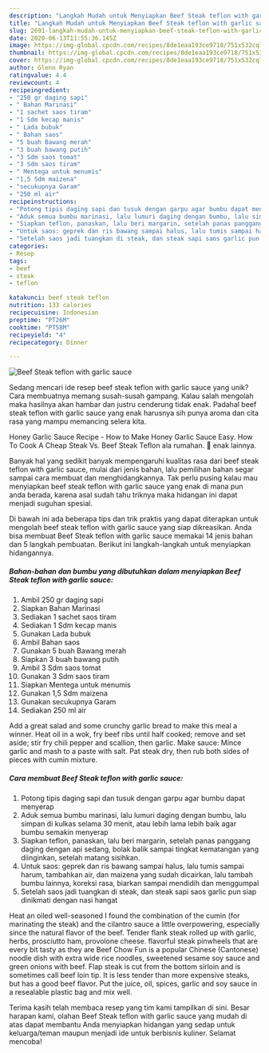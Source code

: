 ```yaml
---
description: "Langkah Mudah untuk Menyiapkan Beef Steak teflon with garlic sauce yang Bisa Manjain Lidah"
title: "Langkah Mudah untuk Menyiapkan Beef Steak teflon with garlic sauce yang Bisa Manjain Lidah"
slug: 2691-langkah-mudah-untuk-menyiapkan-beef-steak-teflon-with-garlic-sauce-yang-bisa-manjain-lidah
date: 2020-06-13T11:55:36.145Z
image: https://img-global.cpcdn.com/recipes/8de1eaa193ce9718/751x532cq70/beef-steak-teflon-with-garlic-sauce-foto-resep-utama.jpg
thumbnail: https://img-global.cpcdn.com/recipes/8de1eaa193ce9718/751x532cq70/beef-steak-teflon-with-garlic-sauce-foto-resep-utama.jpg
cover: https://img-global.cpcdn.com/recipes/8de1eaa193ce9718/751x532cq70/beef-steak-teflon-with-garlic-sauce-foto-resep-utama.jpg
author: Glenn Ryan
ratingvalue: 4.4
reviewcount: 4
recipeingredient:
- "250 gr daging sapi"
- " Bahan Marinasi"
- "1 sachet saos tiram"
- "1 Sdm kecap manis"
- " Lada bubuk"
- " Bahan saos"
- "5 buah Bawang merah"
- "3 buah bawang putih"
- "3 Sdm saos tomat"
- "3 Sdm saos tiram"
- " Mentega untuk menumis"
- "1,5 Sdm maizena"
- "secukupnya Garam"
- "250 ml air"
recipeinstructions:
- "Potong tipis daging sapi dan tusuk dengan garpu agar bumbu dapat menyerap"
- "Aduk semua bumbu marinasi, lalu lumuri daging dengan bumbu, lalu simpan di kulkas selama 30 menit, atau lebih lama lebih baik agar bumbu semakin menyerap"
- "Siapkan teflon, panaskan, lalu beri margarin, setelah panas panggang daging dengan api sedang, bolak balik sampai tingkat kematangan yang diinginkan, setelah matang sisihkan."
- "Untuk saos: geprek dan ris bawang sampai halus, lalu tumis sampai harum, tambahkan air, dan maizena yang sudah dicairkan, lalu tambah bumbu lainnya, koreksi rasa, biarkan sampai mendidih dan menggumpal"
- "Setelah saos jadi tuangkan di steak, dan steak sapi saos garlic pun siap dinikmati dengan nasi hangat"
categories:
- Resep
tags:
- beef
- steak
- teflon

katakunci: beef steak teflon 
nutrition: 133 calories
recipecuisine: Indonesian
preptime: "PT26M"
cooktime: "PT58M"
recipeyield: "4"
recipecategory: Dinner

---
```



![Beef Steak teflon with garlic sauce](https://img-global.cpcdn.com/recipes/8de1eaa193ce9718/751x532cq70/beef-steak-teflon-with-garlic-sauce-foto-resep-utama.jpg)

Sedang mencari ide resep beef steak teflon with garlic sauce yang unik? Cara membuatnya memang susah-susah gampang. Kalau salah mengolah maka hasilnya akan hambar dan justru cenderung tidak enak. Padahal beef steak teflon with garlic sauce yang enak harusnya sih punya aroma dan cita rasa yang mampu memancing selera kita.

Honey Garlic Sauce Recipe - How to Make Honey Garlic Sauce Easy. How To Cook A Cheap Steak Vs. Beef Steak Teflon ala rumahan. 🐄 enak lainnya.

Banyak hal yang sedikit banyak mempengaruhi kualitas rasa dari beef steak teflon with garlic sauce, mulai dari jenis bahan, lalu pemilihan bahan segar sampai cara membuat dan menghidangkannya. Tak perlu pusing kalau mau menyiapkan beef steak teflon with garlic sauce yang enak di mana pun anda berada, karena asal sudah tahu triknya maka hidangan ini dapat menjadi suguhan spesial.


Di bawah ini ada beberapa tips dan trik praktis yang dapat diterapkan untuk mengolah beef steak teflon with garlic sauce yang siap dikreasikan. Anda bisa membuat Beef Steak teflon with garlic sauce memakai 14 jenis bahan dan 5 langkah pembuatan. Berikut ini langkah-langkah untuk menyiapkan hidangannya.

<!--inarticleads1-->

##### Bahan-bahan dan bumbu yang dibutuhkan dalam menyiapkan Beef Steak teflon with garlic sauce:

1. Ambil 250 gr daging sapi
1. Siapkan  Bahan Marinasi
1. Sediakan 1 sachet saos tiram
1. Sediakan 1 Sdm kecap manis
1. Gunakan  Lada bubuk
1. Ambil  Bahan saos
1. Gunakan 5 buah Bawang merah
1. Siapkan 3 buah bawang putih
1. Ambil 3 Sdm saos tomat
1. Gunakan 3 Sdm saos tiram
1. Siapkan  Mentega untuk menumis
1. Gunakan 1,5 Sdm maizena
1. Gunakan secukupnya Garam
1. Sediakan 250 ml air


Add a great salad and some crunchy garlic bread to make this meal a winner. Heat oil in a wok, fry beef ribs until half cooked; remove and set aside; stir fry chili pepper and scallion, then garlic. Make sauce: Mince garlic and mash to a paste with salt. Pat steak dry, then rub both sides of pieces with cumin mixture. 

<!--inarticleads2-->

##### Cara membuat Beef Steak teflon with garlic sauce:

1. Potong tipis daging sapi dan tusuk dengan garpu agar bumbu dapat menyerap
1. Aduk semua bumbu marinasi, lalu lumuri daging dengan bumbu, lalu simpan di kulkas selama 30 menit, atau lebih lama lebih baik agar bumbu semakin menyerap
1. Siapkan teflon, panaskan, lalu beri margarin, setelah panas panggang daging dengan api sedang, bolak balik sampai tingkat kematangan yang diinginkan, setelah matang sisihkan.
1. Untuk saos: geprek dan ris bawang sampai halus, lalu tumis sampai harum, tambahkan air, dan maizena yang sudah dicairkan, lalu tambah bumbu lainnya, koreksi rasa, biarkan sampai mendidih dan menggumpal
1. Setelah saos jadi tuangkan di steak, dan steak sapi saos garlic pun siap dinikmati dengan nasi hangat


Heat an oiled well-seasoned I found the combination of the cumin (for marinating the steak) and the cilantro sauce a little overpowering, especially since the natural flavor of the beef. Tender flank steak rolled up with garlic, herbs, prosciutto ham, provolone cheese. flavorful steak pinwheels that are every bit tasty as they are Beef Chow Fun is a popular Chinese (Cantonese) noodle dish with extra wide rice noodles, sweetened sesame soy sauce and green onions with beef. Flap steak is cut from the bottom sirloin and is sometimes call beef loin tip. It is less tender than more expensive steaks, but has a good beef flavor. Put the juice, oil, spices, garlic and soy sauce in a resealable plastic bag and mix well. 

Terima kasih telah membaca resep yang tim kami tampilkan di sini. Besar harapan kami, olahan Beef Steak teflon with garlic sauce yang mudah di atas dapat membantu Anda menyiapkan hidangan yang sedap untuk keluarga/teman maupun menjadi ide untuk berbisnis kuliner. Selamat mencoba!
